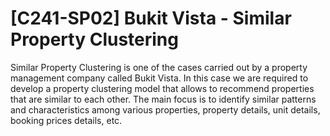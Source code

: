 # [C241-SP02] Bukit Vista - Similar Property Clustering
Similar Property Clustering is one of the cases carried out by a property management company called Bukit Vista. In this case we are required to develop a property clustering model that allows to recommend properties that are similar to each other. The main focus is to identify similar patterns and characteristics among various properties, property details, unit details, booking prices details, etc. 
